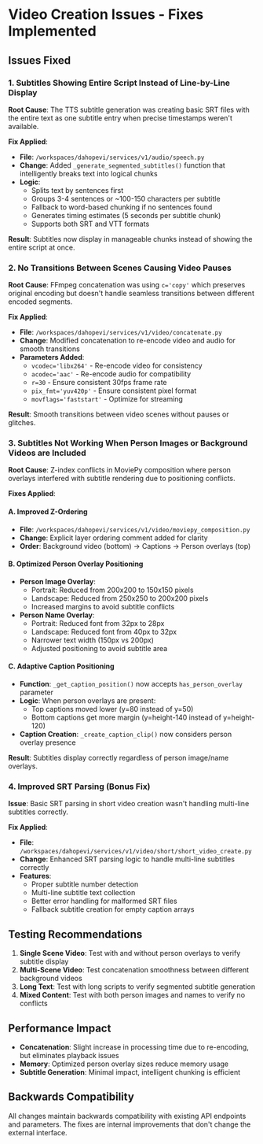 # Video Creation Issues - Fixes Implemented

## Issues Fixed

### 1. Subtitles Showing Entire Script Instead of Line-by-Line Display

**Root Cause**: The TTS subtitle generation was creating basic SRT files with the entire text as one subtitle entry when precise timestamps weren't available.

**Fix Applied**:
- **File**: `/workspaces/dahopevi/services/v1/audio/speech.py`
- **Change**: Added `_generate_segmented_subtitles()` function that intelligently breaks text into logical chunks
- **Logic**: 
  - Splits text by sentences first
  - Groups 3-4 sentences or ~100-150 characters per subtitle
  - Fallback to word-based chunking if no sentences found
  - Generates timing estimates (5 seconds per subtitle chunk)
  - Supports both SRT and VTT formats

**Result**: Subtitles now display in manageable chunks instead of showing the entire script at once.

### 2. No Transitions Between Scenes Causing Video Pauses

**Root Cause**: FFmpeg concatenation was using `c='copy'` which preserves original encoding but doesn't handle seamless transitions between different encoded segments.

**Fix Applied**:
- **File**: `/workspaces/dahopevi/services/v1/video/concatenate.py`
- **Change**: Modified concatenation to re-encode video and audio for smooth transitions
- **Parameters Added**:
  - `vcodec='libx264'` - Re-encode video for consistency
  - `acodec='aac'` - Re-encode audio for compatibility
  - `r=30` - Ensure consistent 30fps frame rate
  - `pix_fmt='yuv420p'` - Ensure consistent pixel format
  - `movflags='faststart'` - Optimize for streaming

**Result**: Smooth transitions between video scenes without pauses or glitches.

### 3. Subtitles Not Working When Person Images or Background Videos are Included

**Root Cause**: Z-index conflicts in MoviePy composition where person overlays interfered with subtitle rendering due to positioning conflicts.

**Fixes Applied**:

#### A. Improved Z-Ordering
- **File**: `/workspaces/dahopevi/services/v1/video/moviepy_composition.py`
- **Change**: Explicit layer ordering comment added for clarity
- **Order**: Background video (bottom) → Captions → Person overlays (top)

#### B. Optimized Person Overlay Positioning
- **Person Image Overlay**:
  - Portrait: Reduced from 200x200 to 150x150 pixels
  - Landscape: Reduced from 250x250 to 200x200 pixels
  - Increased margins to avoid subtitle conflicts
- **Person Name Overlay**:
  - Portrait: Reduced font from 32px to 28px
  - Landscape: Reduced font from 40px to 32px
  - Narrower text width (150px vs 200px)
  - Adjusted positioning to avoid subtitle area

#### C. Adaptive Caption Positioning
- **Function**: `_get_caption_position()` now accepts `has_person_overlay` parameter
- **Logic**: When person overlays are present:
  - Top captions moved lower (y=80 instead of y=50)
  - Bottom captions get more margin (y=height-140 instead of y=height-120)
- **Caption Creation**: `_create_caption_clip()` now considers person overlay presence

**Result**: Subtitles display correctly regardless of person image/name overlays.

### 4. Improved SRT Parsing (Bonus Fix)

**Issue**: Basic SRT parsing in short video creation wasn't handling multi-line subtitles correctly.

**Fix Applied**:
- **File**: `/workspaces/dahopevi/services/v1/video/short/short_video_create.py`
- **Change**: Enhanced SRT parsing logic to handle multi-line subtitles correctly
- **Features**:
  - Proper subtitle number detection
  - Multi-line subtitle text collection
  - Better error handling for malformed SRT files
  - Fallback subtitle creation for empty caption arrays

## Testing Recommendations

1. **Single Scene Video**: Test with and without person overlays to verify subtitle display
2. **Multi-Scene Video**: Test concatenation smoothness between different background videos
3. **Long Text**: Test with long scripts to verify segmented subtitle generation
4. **Mixed Content**: Test with both person images and names to verify no conflicts

## Performance Impact

- **Concatenation**: Slight increase in processing time due to re-encoding, but eliminates playback issues
- **Memory**: Optimized person overlay sizes reduce memory usage
- **Subtitle Generation**: Minimal impact, intelligent chunking is efficient

## Backwards Compatibility

All changes maintain backwards compatibility with existing API endpoints and parameters. The fixes are internal improvements that don't change the external interface.
